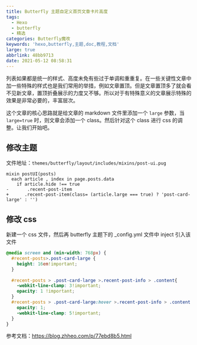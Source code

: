 ```yaml
---
title: Butterfly 主题自定义首页文章卡片高度
tags:
  - Hexo
  - butterfly
  - 精选
categories: Butterfly魔改
keywords: 'hexo,butterfly,主题,doc,教程,文档'
large: true
abbrlink: 48bb9713
date: 2021-05-12 08:58:31
---
```



列表如果都是统一的样式、高度未免有些过于单调和重重复。在一些关键性文章中加一些特殊的样式也是我们常用的举措，例如文章置顶。但是文章置顶多了就会看不见新文章，置顶折叠展示的力度又不够。所以对于有特殊意义的文章展示特殊的效果是非常必要的，丰富层次。

这个文章的核心思路就是给文章的 markdown 文件里添加一个 ```large``` 参数，当 ```large=true``` 时，则文章会添加一个 class。然后针对这个 class 进行 css 的调整。让我们开始吧。

## 修改主题

文件地址：```themes/butterfly/layout/includes/mixins/post-ui.pug```

``` pug
mixin postUI(posts)
  each article , index in page.posts.data
    if article.hide !== true
-	    .recent-post-item
+      .recent-post-item(class= (article.large === true) ? 'post-card-large' : '')
```

## 修改 css

新建一个 css 文件，然后再 butterfly 主题下的 _config.yml 文件中 inject 引入该文件

``` css
@media screen and (min-width: 768px) {
  #recent-posts>.post-card-large {
    height: 16em!important;
  }
  
  #recent-posts > .post-card-large >.recent-post-info > .content{
    -webkit-line-clamp: 3!important;
    opacity: 1 !important;
  }
  #recent-posts > .post-card-large:hover >.recent-post-info > .content {
    opacity: 1;
    -webkit-line-clamp: 5!important;
  }
}

```

参考文档：https://blog.zhheo.com/p/77ebd8b5.html
